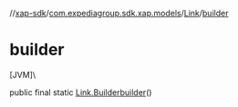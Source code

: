 //[xap-sdk](../../../index.md)/[com.expediagroup.sdk.xap.models](../index.md)/[Link](index.md)/[builder](builder.md)

# builder

[JVM]\

public final static [Link.Builder](-builder/index.md)[builder](builder.md)()
